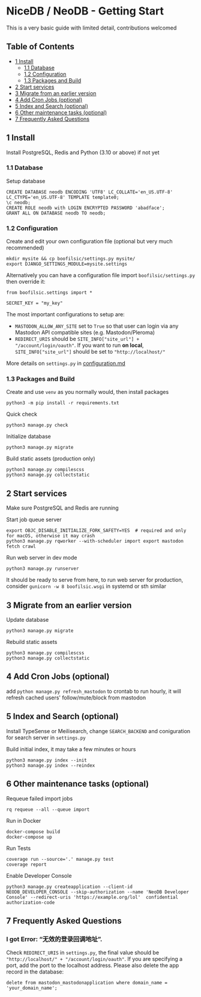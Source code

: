NiceDB / NeoDB - Getting Start
==============================
This is a very basic guide with limited detail, contributions welcomed

## Table of Contents
- [1 Install](#1-install)
  * [1.1 Database](#11-database)
  * [1.2 Configuration](#12-configuration)
  * [1.3 Packages and Build](#13-packages-and-build)
- [2 Start services](#2-start-services)
- [3 Migrate from an earlier version](#3-migrate-from-an-earlier-version)
- [4 Add Cron Jobs (optional)](#4-add-cron-jobs-optional)
- [5 Index and Search (optional)](#5-index-and-search-optional)
- [6 Other maintenance tasks (optional)](#6-other-maintenance-tasks-optional)
- [7 Frequently Asked Questions](#7-frequently-asked-questions)


1 Install
-------
Install PostgreSQL, Redis and Python (3.10 or above) if not yet

### 1.1 Database
Setup database
```
CREATE DATABASE neodb ENCODING 'UTF8' LC_COLLATE='en_US.UTF-8' LC_CTYPE='en_US.UTF-8' TEMPLATE template0;
\c neodb;
CREATE ROLE neodb with LOGIN ENCRYPTED PASSWORD 'abadface';
GRANT ALL ON DATABASE neodb TO neodb;
```

### 1.2 Configuration
Create and edit your own configuration file (optional but very much recommended)
```
mkdir mysite && cp boofilsic/settings.py mysite/
export DJANGO_SETTINGS_MODULE=mysite.settings
```
Alternatively you can have a configuration file import `boofilsic/settings.py` then override it:
```
from boofilsic.settings import *

SECRET_KEY = "my_key"
```

The most important configurations to setup are:

- `MASTODON_ALLOW_ANY_SITE` set to `True` so that user can login via any Mastodon API compatible sites (e.g. Mastodon/Pleroma) 
- `REDIRECT_URIS` should be `SITE_INFO["site_url"] + "/account/login/oauth"`. If you want to run **on local**, `SITE_INFO["site_url"]` should be set to `"http://localhost/"`

More details on `settings.py` in [configuration.md](configuration.md)

### 1.3 Packages and Build
Create and use `venv` as you normally would, then install packages
```
python3 -m pip install -r requirements.txt

```

Quick check
```
python3 manage.py check
```

Initialize database
```
python3 manage.py migrate
```

Build static assets (production only)
```
python3 manage.py compilescss
python3 manage.py collectstatic
```


2 Start services
--------------
Make sure PostgreSQL and Redis are running

Start job queue server
```
export OBJC_DISABLE_INITIALIZE_FORK_SAFETY=YES  # required and only for macOS, otherwise it may crash
python3 manage.py rqworker --with-scheduler import export mastodon fetch crawl
```

Run web server in dev mode
```
python3 manage.py runserver
```

It should be ready to serve from here, to run web server for production, consider `gunicorn -w 8 boofilsic.wsgi` in systemd or sth similar


3 Migrate from an earlier version 
-------------------------------
Update database
```
python3 manage.py migrate
```

Rebuild static assets
```
python3 manage.py compilescss
python3 manage.py collectstatic
```

4 Add Cron Jobs (optional)
-------------
add `python manage.py refresh_mastodon` to crontab to run hourly, it will refresh cached users' follow/mute/block from mastodon

5 Index and Search (optional)
----------------
Install TypeSense or Meilisearch, change `SEARCH_BACKEND` and coniguration for search server in `settings.py`

Build initial index, it may take a few minutes or hours
```
python3 manage.py index --init
python3 manage.py index --reindex
```

6 Other maintenance tasks (optional)
-----------------------
Requeue failed import jobs
```
rq requeue --all --queue import
```

Run in Docker
```
docker-compose build
docker-compose up
```

Run Tests
```
coverage run --source='.' manage.py test
coverage report
```

Enable Developer Console
```
python3 manage.py createapplication --client-id NEODB_DEVELOPER_CONSOLE --skip-authorization --name 'NeoDB Developer Console' --redirect-uris 'https://example.org/lol'  confidential authorization-code
```

7 Frequently Asked Questions
------

### I got Error: “无效的登录回调地址”.

Check `REDIRECT_URIS` in `settings.py`, the final value should be `"http://localhost/" + "/account/login/oauth"`. If you are specifying a port, add the port to the localhost address. Please also delete the app record in the database: 
```
delete from mastodon_mastodonapplication where domain_name = 'your_domain_name';
```
